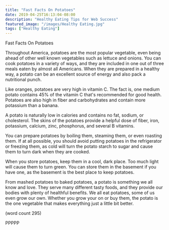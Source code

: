 ```yaml
---
title: "Fast Facts On Potatoes"
date: 2019-04-25T16:13:04-08:00
description: "Healthy Eating Tips for Web Success"
featured_image: "/images/Healthy Eating.jpg"
tags: ["Healthy Eating"]
---
```


Fast Facts On Potatoes

Throughout America, potatoes are the most popular
vegetable, even being ahead of other well known
vegetables such as lettuce and onions.  You can
cook potatoes in a variety of ways, and they are 
included in one out of three meals eaten by almost
all Americans.  When they are prepared in a healthy
way, a potato can be an excellent source of energy
and also pack a nutritional punch.

Like oranges, potatoes are very high in vitamin C.
The fact is, one medium potato contains 45% of the
vitamin C that's recommended for good health.  
Potatoes are also high in fiber and carbohydrates
and contain more potassium than a banana.

A potato is naturally low in calories and contains
no fat, sodium, or cholesterol.  The skins of the
potatoes provide a helpful dose of fiber, iron, 
potassium, calcium, zinc, phosphorus, and several
B vitamins.

You can prepare potatoes by boiling them, steaming
them, or even roasting them.  If at all possible,
you should avoid putting potatoes in the refrigerator
or freezing them, as cold will turn the potato 
starch to sugar and cause them to turn dark when
they are cooked.

When you store potatoes, keep them in a cool, dark
place. Too much light will cause them to turn green.
You can store them in the basement if you have 
one, as the basement is the best place to keep
potatoes.

From mashed potatoes to baked potatoes, a potato
is something we all know and love.  They serve 
many different tasty foods, and they provide our
bodies with plenty of healthful benefits.  We all
eat potatoes, some of us even grow our own.  Whether
you grow your on or buy them, the potato is 
the one vegetable that makes everything just a 
little bit better.

(word count 295)

PPPPP
